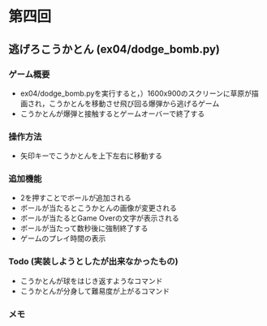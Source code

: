 # 第四回
## 逃げろこうかとん (ex04/dodge_bomb.py)
### ゲーム概要
- ex04/dodge_bomb.pyを実行すると，）1600x900のスクリーンに草原が描画され，こうかとんを移動させ飛び回る爆弾から逃げるゲーム
- こうかとんが爆弾と接触するとゲームオーバーで終了する
### 操作方法
- 矢印キーでこうかとんを上下左右に移動する
### 追加機能
- 2を押すことでボールが追加される
- ボールが当たるとこうかとんの画像が変更される
- ボールが当たるとGame Overの文字が表示される
- ボールが当たって数秒後に強制終了する
- ゲームのプレイ時間の表示
### Todo (実装しようとしたが出来なかったもの)
- こうかとんが球をはじき返すようなコマンド
- こうかとんが分身して難易度が上がるコマンド
### メモ